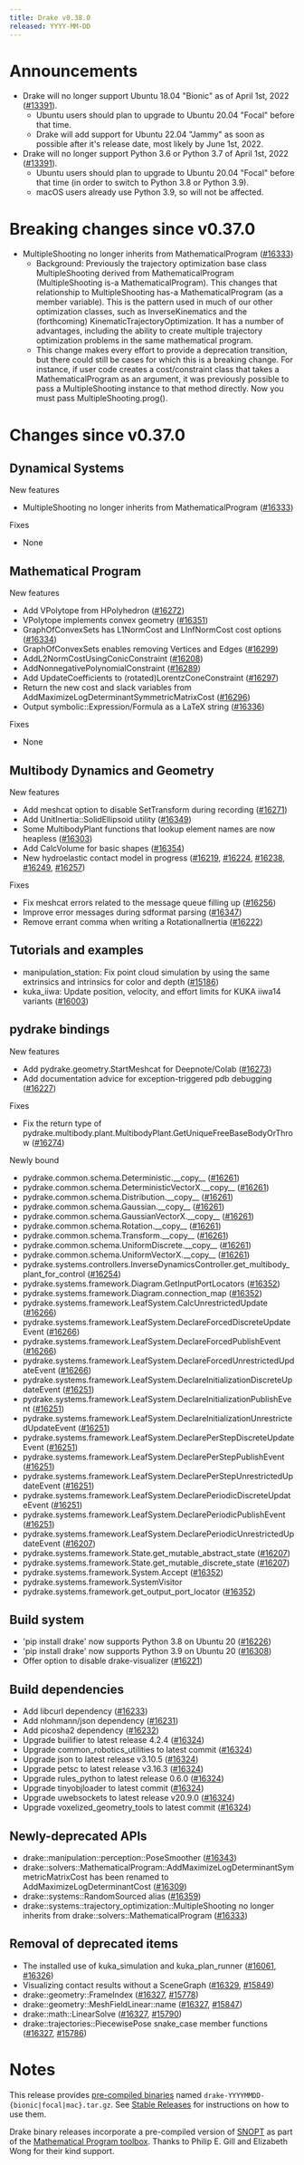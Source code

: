 ```yaml
---
title: Drake v0.38.0
released: YYYY-MM-DD
---
```


# Announcements

* Drake will no longer support Ubuntu 18.04 "Bionic" as of April 1st, 2022
  ([#13391][_#13391]).
  * Ubuntu users should plan to upgrade to Ubuntu 20.04 "Focal" before that
    time.
  * Drake will add support for Ubuntu 22.04 "Jammy" as soon as possible
    after it's release date, most likely by June 1st, 2022.
* Drake will no longer support Python 3.6 or Python 3.7 of April 1st, 2022
  ([#13391][_#13391]).
  * Ubuntu users should plan to upgrade to Ubuntu 20.04 "Focal" before that
    time (in order to switch to Python 3.8 or Python 3.9).
  * macOS users already use Python 3.9, so will not be affected.

# Breaking changes since v0.37.0

* MultipleShooting no longer inherits from MathematicalProgram ([#16333][_#16333])
  * Background: Previously the trajectory optimization base class
    MultipleShooting derived from MathematicalProgram (MultipleShooting is-a
    MathematicalProgram). This changes that relationship to MultipleShooting
    has-a MathematicalProgram (as a member variable). This is the pattern
    used in much of our other optimization classes, such as InverseKinematics
    and the (forthcoming) KinematicTrajectoryOptimization. It has a number of
    advantages, including the ability to create multiple trajectory
    optimization problems in the same mathematical program.
  * This change makes every effort to provide a deprecation transition,
    but there could still be cases for which this is a breaking change.
    For instance, if user code creates a cost/constraint class that takes a
    MathematicalProgram as an argument, it was previously possible to pass a
    MultipleShooting instance to that method directly. Now you must pass
    MultipleShooting.prog().

# Changes since v0.37.0

## Dynamical Systems

<!-- <relnotes for systems go here> -->

New features

* MultipleShooting no longer inherits from MathematicalProgram ([#16333][_#16333])

Fixes

* None

## Mathematical Program

<!-- <relnotes for solvers go here> -->

New features

* Add VPolytope from HPolyhedron ([#16272][_#16272])
* VPolytope implements convex geometry ([#16351][_#16351])
* GraphOfConvexSets has L1NormCost and LInfNormCost cost options ([#16334][_#16334])
* GraphOfConvexSets enables removing Vertices and Edges ([#16299][_#16299])
* AddL2NormCostUsingConicConstraint ([#16208][_#16208])
* AddNonnegativePolynomialConstraint ([#16289][_#16289])
* Add UpdateCoefficients to (rotated)LorentzConeConstraint ([#16297][_#16297])
* Return the new cost and slack variables from AddMaximizeLogDeterminantSymmetricMatrixCost ([#16296][_#16296])
* Output symbolic::Expression/Formula as a LaTeX string ([#16336][_#16336])

Fixes

* None

## Multibody Dynamics and Geometry

<!-- <relnotes for geometry,multibody go here> -->

New features

* Add meshcat option to disable SetTransform during recording ([#16271][_#16271])
* Add UnitInertia::SolidEllipsoid utility ([#16349][_#16349])
* Some MultibodyPlant functions that lookup element names are now heapless ([#16303][_#16303])
* Add CalcVolume for basic shapes ([#16354][_#16354])
* New hydroelastic contact model in progress ([#16219][_#16219], [#16224][_#16224], [#16238][_#16238], [#16249][_#16249], [#16257][_#16257])

Fixes

* Fix meshcat errors related to the message queue filling up ([#16256][_#16256])
* Improve error messages during sdformat parsing ([#16347][_#16347])
* Remove errant comma when writing a RotationalInertia ([#16222][_#16222])

## Tutorials and examples

<!-- <relnotes for examples,tutorials go here> -->
<!-- <relnotes for common,math,lcm,lcmtypes,manipulation,perception go here> -->

* manipulation_station: Fix point cloud simulation by using the same extrinsics and intrinsics for color and depth ([#15186][_#15186])
* kuka_iiwa: Update position, velocity, and effort limits for KUKA iiwa14 variants ([#16003][_#16003])

## pydrake bindings

<!-- <relnotes for bindings go here> -->

New features

* Add pydrake.geometry.StartMeshcat for Deepnote/Colab ([#16273][_#16273])
* Add documentation advice for exception-triggered pdb debugging ([#16227][_#16227])

Fixes

* Fix the return type of pydrake.multibody.plant.MultibodyPlant.GetUniqueFreeBaseBodyOrThrow ([#16274][_#16274])

Newly bound

* pydrake.common.schema.Deterministic.\_\_copy\_\_ ([#16261][_#16261])
* pydrake.common.schema.DeterministicVectorX.\_\_copy\_\_ ([#16261][_#16261])
* pydrake.common.schema.Distribution.\_\_copy\_\_ ([#16261][_#16261])
* pydrake.common.schema.Gaussian.\_\_copy\_\_ ([#16261][_#16261])
* pydrake.common.schema.GaussianVectorX.\_\_copy\_\_ ([#16261][_#16261])
* pydrake.common.schema.Rotation.\_\_copy\_\_ ([#16261][_#16261])
* pydrake.common.schema.Transform.\_\_copy\_\_ ([#16261][_#16261])
* pydrake.common.schema.UniformDiscrete.\_\_copy\_\_ ([#16261][_#16261])
* pydrake.common.schema.UniformVectorX.\_\_copy\_\_ ([#16261][_#16261])
* pydrake.systems.controllers.InverseDynamicsController.get_multibody_plant_for_control ([#16254][_#16254])
* pydrake.systems.framework.Diagram.GetInputPortLocators ([#16352][_#16352])
* pydrake.systems.framework.Diagram.connection_map ([#16352][_#16352])
* pydrake.systems.framework.LeafSystem.CalcUnrestrictedUpdate ([#16266][_#16266])
* pydrake.systems.framework.LeafSystem.DeclareForcedDiscreteUpdateEvent ([#16266][_#16266])
* pydrake.systems.framework.LeafSystem.DeclareForcedPublishEvent ([#16266][_#16266])
* pydrake.systems.framework.LeafSystem.DeclareForcedUnrestrictedUpdateEvent ([#16266][_#16266])
* pydrake.systems.framework.LeafSystem.DeclareInitializationDiscreteUpdateEvent ([#16251][_#16251])
* pydrake.systems.framework.LeafSystem.DeclareInitializationPublishEvent ([#16251][_#16251])
* pydrake.systems.framework.LeafSystem.DeclareInitializationUnrestrictedUpdateEvent ([#16251][_#16251])
* pydrake.systems.framework.LeafSystem.DeclarePerStepDiscreteUpdateEvent ([#16251][_#16251])
* pydrake.systems.framework.LeafSystem.DeclarePerStepPublishEvent ([#16251][_#16251])
* pydrake.systems.framework.LeafSystem.DeclarePerStepUnrestrictedUpdateEvent ([#16251][_#16251])
* pydrake.systems.framework.LeafSystem.DeclarePeriodicDiscreteUpdateEvent ([#16251][_#16251])
* pydrake.systems.framework.LeafSystem.DeclarePeriodicPublishEvent ([#16251][_#16251])
* pydrake.systems.framework.LeafSystem.DeclarePeriodicUnrestrictedUpdateEvent ([#16207][_#16207])
* pydrake.systems.framework.State.get_mutable_abstract_state ([#16207][_#16207])
* pydrake.systems.framework.State.get_mutable_discrete_state ([#16207][_#16207])
* pydrake.systems.framework.System.Accept ([#16352][_#16352])
* pydrake.systems.framework.SystemVisitor
* pydrake.systems.framework.get_output_port_locator ([#16352][_#16352])

## Build system

<!-- <relnotes for cmake,doc,setup,third_party,tools go here> -->

* 'pip install drake' now supports Python 3.8 on Ubuntu 20 ([#16226][_#16226])
* 'pip install drake' now supports Python 3.9 on Ubuntu 20 ([#16308][_#16308])
* Offer option to disable drake-visualizer ([#16221][_#16221])

## Build dependencies

<!-- Manually relocate any "Upgrade foo_external to latest" lines to here, -->
<!-- and then sort them alphabetically. -->

* Add libcurl dependency ([#16233][_#16233])
* Add nlohmann/json dependency ([#16231][_#16231])
* Add picosha2 dependency ([#16232][_#16232])
* Upgrade builifier to latest release 4.2.4 ([#16324][_#16324])
* Upgrade common_robotics_utilities to latest commit ([#16324][_#16324])
* Upgrade json to latest release v3.10.5 ([#16324][_#16324])
* Upgrade petsc to latest release v3.16.3 ([#16324][_#16324])
* Upgrade rules_python to latest release 0.6.0 ([#16324][_#16324])
* Upgrade tinyobjloader to latest commit ([#16324][_#16324])
* Upgrade uwebsockets to latest release v20.9.0 ([#16324][_#16324])
* Upgrade voxelized_geometry_tools to latest commit ([#16324][_#16324])

## Newly-deprecated APIs

* drake::manipulation::perception::PoseSmoother ([#16343][_#16343])
* drake::solvers::MathematicalProgram::AddMaximizeLogDeterminantSymmetricMatrixCost has been renamed to AddMaximizeLogDeterminantCost ([#16309][_#16309])
* drake::systems::RandomSourced alias ([#16359][_#16359])
* drake::systems::trajectory_optimization::MultipleShooting no longer inherits from drake::solvers::MathematicalProgram ([#16333][_#16333])

## Removal of deprecated items

* The installed use of kuka_simulation and kuka_plan_runner ([#16061][_#16061], [#16326][_#16326])
* Visualizing contact results without a SceneGraph ([#16329][_#16329], [#15849][_#15849])
* drake::geometry::FrameIndex ([#16327][_#16327], [#15778][_#15778])
* drake::geometry::MeshFieldLinear::name ([#16327][_#16327], [#15847][_#15847])
* drake::math::LinearSolve ([#16327][_#16327], [#15790][_#15790])
* drake::trajectories::PiecewisePose snake_case member functions ([#16327][_#16327], [#15786][_#15786])

# Notes

This release provides [pre-compiled binaries](https://github.com/RobotLocomotion/drake/releases/tag/v0.38.0) named
``drake-YYYYMMDD-{bionic|focal|mac}.tar.gz``. See [Stable Releases](/from_binary.html#stable-releases) for instructions on how to use them.

Drake binary releases incorporate a pre-compiled version of [SNOPT](https://ccom.ucsd.edu/~optimizers/solvers/snopt/) as part of the
[Mathematical Program toolbox](https://drake.mit.edu/doxygen_cxx/group__solvers.html). Thanks to
Philip E. Gill and Elizabeth Wong for their kind support.

<!-- <begin issue links> -->
[_#13391]: https://github.com/RobotLocomotion/drake/pull/13391
[_#15186]: https://github.com/RobotLocomotion/drake/pull/15186
[_#15778]: https://github.com/RobotLocomotion/drake/pull/15778
[_#15786]: https://github.com/RobotLocomotion/drake/pull/15786
[_#15790]: https://github.com/RobotLocomotion/drake/pull/15790
[_#15847]: https://github.com/RobotLocomotion/drake/pull/15847
[_#15849]: https://github.com/RobotLocomotion/drake/pull/15849
[_#16003]: https://github.com/RobotLocomotion/drake/pull/16003
[_#16061]: https://github.com/RobotLocomotion/drake/pull/16061
[_#16207]: https://github.com/RobotLocomotion/drake/pull/16207
[_#16208]: https://github.com/RobotLocomotion/drake/pull/16208
[_#16219]: https://github.com/RobotLocomotion/drake/pull/16219
[_#16221]: https://github.com/RobotLocomotion/drake/pull/16221
[_#16222]: https://github.com/RobotLocomotion/drake/pull/16222
[_#16224]: https://github.com/RobotLocomotion/drake/pull/16224
[_#16226]: https://github.com/RobotLocomotion/drake/pull/16226
[_#16227]: https://github.com/RobotLocomotion/drake/pull/16227
[_#16231]: https://github.com/RobotLocomotion/drake/pull/16231
[_#16232]: https://github.com/RobotLocomotion/drake/pull/16232
[_#16233]: https://github.com/RobotLocomotion/drake/pull/16233
[_#16238]: https://github.com/RobotLocomotion/drake/pull/16238
[_#16249]: https://github.com/RobotLocomotion/drake/pull/16249
[_#16251]: https://github.com/RobotLocomotion/drake/pull/16251
[_#16254]: https://github.com/RobotLocomotion/drake/pull/16254
[_#16256]: https://github.com/RobotLocomotion/drake/pull/16256
[_#16257]: https://github.com/RobotLocomotion/drake/pull/16257
[_#16261]: https://github.com/RobotLocomotion/drake/pull/16261
[_#16266]: https://github.com/RobotLocomotion/drake/pull/16266
[_#16271]: https://github.com/RobotLocomotion/drake/pull/16271
[_#16272]: https://github.com/RobotLocomotion/drake/pull/16272
[_#16273]: https://github.com/RobotLocomotion/drake/pull/16273
[_#16274]: https://github.com/RobotLocomotion/drake/pull/16274
[_#16289]: https://github.com/RobotLocomotion/drake/pull/16289
[_#16296]: https://github.com/RobotLocomotion/drake/pull/16296
[_#16297]: https://github.com/RobotLocomotion/drake/pull/16297
[_#16299]: https://github.com/RobotLocomotion/drake/pull/16299
[_#16303]: https://github.com/RobotLocomotion/drake/pull/16303
[_#16308]: https://github.com/RobotLocomotion/drake/pull/16308
[_#16309]: https://github.com/RobotLocomotion/drake/pull/16309
[_#16324]: https://github.com/RobotLocomotion/drake/pull/16324
[_#16326]: https://github.com/RobotLocomotion/drake/pull/16326
[_#16327]: https://github.com/RobotLocomotion/drake/pull/16327
[_#16329]: https://github.com/RobotLocomotion/drake/pull/16329
[_#16333]: https://github.com/RobotLocomotion/drake/pull/16333
[_#16334]: https://github.com/RobotLocomotion/drake/pull/16334
[_#16336]: https://github.com/RobotLocomotion/drake/pull/16336
[_#16343]: https://github.com/RobotLocomotion/drake/pull/16343
[_#16347]: https://github.com/RobotLocomotion/drake/pull/16347
[_#16349]: https://github.com/RobotLocomotion/drake/pull/16349
[_#16351]: https://github.com/RobotLocomotion/drake/pull/16351
[_#16352]: https://github.com/RobotLocomotion/drake/pull/16352
[_#16354]: https://github.com/RobotLocomotion/drake/pull/16354
[_#16359]: https://github.com/RobotLocomotion/drake/pull/16359
<!-- <end issue links> -->

<!--
  Current oldest_commit 5357d9aad2a9e34c8a2d283de7a93a6595c5293a (exclusive).
  Current newest_commit 5bc82fd7270f6d69c74b94d737d0db784d705477 (inclusive).
-->
